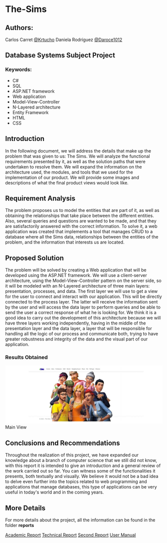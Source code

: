 # The-Sims

## Authors:
Carlos Carret [@Krtucho](https://github.com/Krtucho)
Daniela Rodríguez [@Daroce1012](https://github.com/Daroce1012)

## Database Systems Subject Project
### Keywords:
- C#
- SQL
- ASP.NET framework
- Web application
- Model-View-Controller
- N-Layered architecture
- Entity Framework
- HTML
- CSS

## Introduction 
In the following document, we will address the details that make up the problem that was given to us: The Sims. We will analyze the functional requirements presented by it, as well as the solution paths that were undertaken to resolve them. We will expand the information on the architecture used, the modules, and tools that we used for the implementation of our product. We will provide some images and descriptions of what the final product views would look like.

## Requirement Analysis 
The problem proposes us to model the entities that are part of it, as well as obtaining the relationships that take place between the different entities. Also, several queries and questions are wanted to be made, and that they are satisfactorily answered with the correct information. To solve it, a web application was created that implements a tool that manages CRUD to a database where all the Sims data, relationships between the entities of the problem, and the information that interests us are located.

## Proposed Solution 
The problem will be solved by creating a Web application that will be developed using the ASP.NET framework. We will use a client-server architecture, using the Model-View-Controller pattern on the server side, so it will be modeled with an N-Layered architecture of three main layers: presentation, processes, and data. The first layer we will use to get a view for the user to connect and interact with our application. This will be directly connected to the process layer. The latter will receive the information sent by the user and will access the data layer to perform queries and be able to send the user a correct response of what he is looking for. We think it is a good idea to carry out the development of this architecture because we will have three layers working independently, having in the middle of the presentation layer and the data layer, a layer that will be responsible for handling all the logic of our process and communicate both, trying to have greater robustness and integrity of the data and the visual part of our application.

### Results Obtained 


![Main View](reports/images/img1.jpg "Main View")
Main View

## Conclusions and Recommendations 
Throughout the realization of this project, we have expanded our knowledge about a branch of computer science that we still did not know, with this report it is intended to give an introduction and a general review of the work carried out so far. You can witness some of the functionalities it presents, both textually and visually. We believe it would not be a bad idea to delve even further into the topics related to web programming and applications that manage databases, this type of applications can be very useful in today's world and in the coming years. 

## More Details
For more details about the project, all the information can be found in the folder $\textbf{reports}$

[Academic Report](reports/Academic_Report.pdf)
[Technical Report](reports/Technical_Report.pdf)
[Second Report](reports/Report2.pdf)
[User Manual](reports/User_Manual.pdf)
